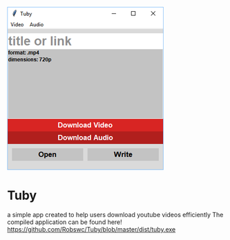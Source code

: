 ![Tuby](tuby_UI.png?raw=true "Tuby")
# Tuby
a simple app created to help users download youtube videos efficiently
The compiled application can be found here!
https://github.com/Robswc/Tuby/blob/master/dist/tuby.exe

